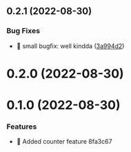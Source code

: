 ## 0.2.1 (2022-08-30)


### Bug Fixes

* :bug: small bugfix: well kindda ([3a994d2](https://github.com/kwaoquaye/rtl-with-gitex/commits/3a994d2c0eebec060c1bb396c5c16593130c20c1))



# 0.2.0 (2022-08-30)



# 0.1.0 (2022-08-30)


### Features

* :bricks: Added counter feature 8fa3c67




